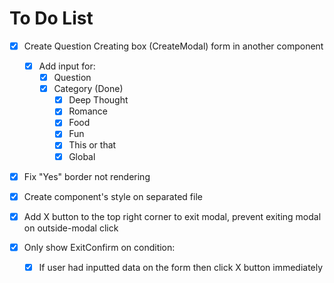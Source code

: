 # To Do List

- [x] Create Question Creating box (CreateModal) form in another component

  - [x] Add input for:
    - [x] Question
    - [x] Category (Done)
      - [x] Deep Thought
      - [x] Romance
      - [x] Food
      - [x] Fun
      - [x] This or that
      - [x] Global

- [x] Fix "Yes" border not rendering
- [x] Create component's style on separated file
- [x] Add X button to the top right corner to exit modal, prevent exiting modal on outside-modal click
- [x] Only show ExitConfirm on condition:
  - [x] If user had inputted data on the form then click X button immediately
